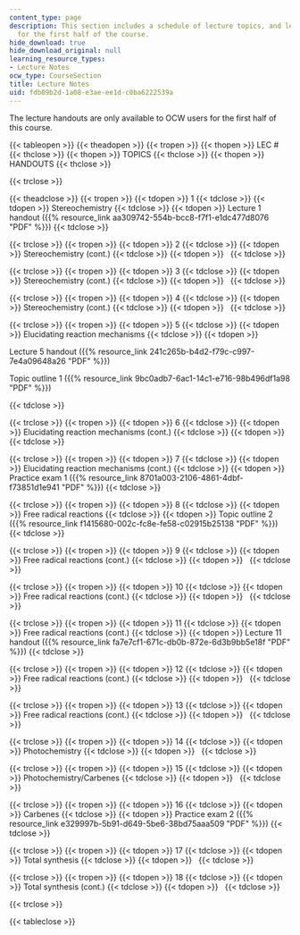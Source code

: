 ```yaml
---
content_type: page
description: This section includes a schedule of lecture topics, and lecture handouts
  for the first half of the course.
hide_download: true
hide_download_original: null
learning_resource_types:
- Lecture Notes
ocw_type: CourseSection
title: Lecture Notes
uid: fdb09b2d-1a08-e3ae-ee1d-c0ba6222539a
---
```


The lecture handouts are only available to OCW users for the first half of this course.

{{< tableopen >}}
{{< theadopen >}}
{{< tropen >}}
{{< thopen >}}
LEC #
{{< thclose >}}
{{< thopen >}}
TOPICS
{{< thclose >}}
{{< thopen >}}
HANDOUTS
{{< thclose >}}

{{< trclose >}}

{{< theadclose >}}
{{< tropen >}}
{{< tdopen >}}
1
{{< tdclose >}}
{{< tdopen >}}
Stereochemistry
{{< tdclose >}}
{{< tdopen >}}
Lecture 1 handout ({{% resource_link aa309742-554b-bcc8-f7f1-e1dc477d8076 "PDF" %}})
{{< tdclose >}}

{{< trclose >}}
{{< tropen >}}
{{< tdopen >}}
2
{{< tdclose >}}
{{< tdopen >}}
Stereochemistry (cont.)
{{< tdclose >}}
{{< tdopen >}}
 
{{< tdclose >}}

{{< trclose >}}
{{< tropen >}}
{{< tdopen >}}
3
{{< tdclose >}}
{{< tdopen >}}
Stereochemistry (cont.)
{{< tdclose >}}
{{< tdopen >}}
 
{{< tdclose >}}

{{< trclose >}}
{{< tropen >}}
{{< tdopen >}}
4
{{< tdclose >}}
{{< tdopen >}}
Stereochemistry (cont.)
{{< tdclose >}}
{{< tdopen >}}
 
{{< tdclose >}}

{{< trclose >}}
{{< tropen >}}
{{< tdopen >}}
5
{{< tdclose >}}
{{< tdopen >}}
Elucidating reaction mechanisms
{{< tdclose >}}
{{< tdopen >}}


Lecture 5 handout ({{% resource_link 241c265b-b4d2-f79c-c997-7e4a09648a26 "PDF" %}})

Topic outline 1 ({{% resource_link 9bc0adb7-6ac1-14c1-e716-98b496df1a98 "PDF" %}})


{{< tdclose >}}

{{< trclose >}}
{{< tropen >}}
{{< tdopen >}}
6
{{< tdclose >}}
{{< tdopen >}}
Elucidating reaction mechanisms (cont.)
{{< tdclose >}}
{{< tdopen >}}
 
{{< tdclose >}}

{{< trclose >}}
{{< tropen >}}
{{< tdopen >}}
7
{{< tdclose >}}
{{< tdopen >}}
Elucidating reaction mechanisms (cont.)
{{< tdclose >}}
{{< tdopen >}}
Practice exam 1 ({{% resource_link 8701a003-2106-4861-4dbf-f73851d1e941 "PDF" %}})
{{< tdclose >}}

{{< trclose >}}
{{< tropen >}}
{{< tdopen >}}
8
{{< tdclose >}}
{{< tdopen >}}
Free radical reactions
{{< tdclose >}}
{{< tdopen >}}
Topic outline 2 ({{% resource_link f1415680-002c-fc8e-fe58-c02915b25138 "PDF" %}})
{{< tdclose >}}

{{< trclose >}}
{{< tropen >}}
{{< tdopen >}}
9
{{< tdclose >}}
{{< tdopen >}}
Free radical reactions (cont.)
{{< tdclose >}}
{{< tdopen >}}
 
{{< tdclose >}}

{{< trclose >}}
{{< tropen >}}
{{< tdopen >}}
10
{{< tdclose >}}
{{< tdopen >}}
Free radical reactions (cont.)
{{< tdclose >}}
{{< tdopen >}}
 
{{< tdclose >}}

{{< trclose >}}
{{< tropen >}}
{{< tdopen >}}
11
{{< tdclose >}}
{{< tdopen >}}
Free radical reactions (cont.)
{{< tdclose >}}
{{< tdopen >}}
Lecture 11 handout ({{% resource_link fa7e7cf1-671c-db0b-872e-6d3b9bb5e18f "PDF" %}})
{{< tdclose >}}

{{< trclose >}}
{{< tropen >}}
{{< tdopen >}}
12
{{< tdclose >}}
{{< tdopen >}}
Free radical reactions (cont.)
{{< tdclose >}}
{{< tdopen >}}
 
{{< tdclose >}}

{{< trclose >}}
{{< tropen >}}
{{< tdopen >}}
13
{{< tdclose >}}
{{< tdopen >}}
Free radical reactions (cont.)
{{< tdclose >}}
{{< tdopen >}}
 
{{< tdclose >}}

{{< trclose >}}
{{< tropen >}}
{{< tdopen >}}
14
{{< tdclose >}}
{{< tdopen >}}
Photochemistry
{{< tdclose >}}
{{< tdopen >}}
 
{{< tdclose >}}

{{< trclose >}}
{{< tropen >}}
{{< tdopen >}}
15
{{< tdclose >}}
{{< tdopen >}}
Photochemistry/Carbenes
{{< tdclose >}}
{{< tdopen >}}
 
{{< tdclose >}}

{{< trclose >}}
{{< tropen >}}
{{< tdopen >}}
16
{{< tdclose >}}
{{< tdopen >}}
Carbenes
{{< tdclose >}}
{{< tdopen >}}
Practice exam 2 ({{% resource_link e329997b-5b91-d649-5be6-38bd75aaa509 "PDF" %}})
{{< tdclose >}}

{{< trclose >}}
{{< tropen >}}
{{< tdopen >}}
17
{{< tdclose >}}
{{< tdopen >}}
Total synthesis
{{< tdclose >}}
{{< tdopen >}}
 
{{< tdclose >}}

{{< trclose >}}
{{< tropen >}}
{{< tdopen >}}
18
{{< tdclose >}}
{{< tdopen >}}
Total synthesis (cont.)
{{< tdclose >}}
{{< tdopen >}}
 
{{< tdclose >}}

{{< trclose >}}

{{< tableclose >}}